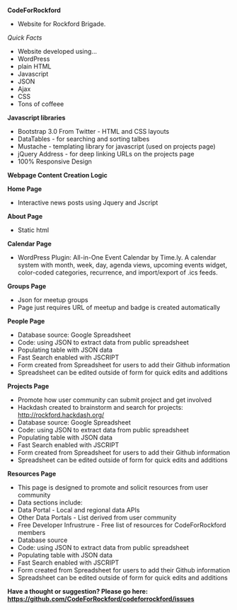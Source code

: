 **CodeForRockford**

  - Website for Rockford Brigade.

*Quick Facts* 
  * Website developed using...
   * WordPress
   * plain HTML
   * Javascript
   * JSON
   * Ajax
   * CSS
   * Tons of coffeee

**Javascript libraries**

  * Bootstrap 3.0 From Twitter - HTML and CSS layouts
  * DataTables - for searching and sorting talbes
  * Mustache - templating library for javascript (used on projects page)
  * jQuery Address - for deep linking URLs on the projects page
  * 100% Responsive Design
  
**Webpage Content Creation Logic**

**Home Page**
  * Interactive news posts using Jquery and Jscript

**About Page**
  * Static html

**Calendar Page**
  * WordPress Plugin: All-in-One Event Calendar by Time.ly. A calendar system with month, week, day, agenda views, upcoming events widget, color-coded categories, recurrence, and import/export of .ics feeds.
  
**Groups Page**
  * Json for meetup groups
  * Page just requires URL of meetup and badge is created automatically

**People Page**
  * Database source: Google Spreadsheet
   * Code: using JSON to extract data from public spreadsheet 
   * Populating table with JSON data
   * Fast Search enabled with JSCRIPT
   * Form created from Spreadsheet for users to add their Github information
   * Spreadsheet can be edited outside of form for quick edits and additions

**Projects Page**
  * Promote how user community can submit project and get involved
  * Hackdash created to brainstorm and search for projects: http://rockford.hackdash.org/
  * Database source: Google Spreadsheet
   *  Code: using JSON to extract data from public spreadsheet 
   *  Populating table with JSON data
   *  Fast Search enabled with JSCRIPT
   *  Form created from Spreadsheet for users to add their Github information
   *  Spreadsheet can be edited outside of form for quick edits and additions
  
**Resources Page**
  * This page is designed to promote and solicit resources from user community 
  * Data sections include: 
   * Data Portal - Local and regional data APIs 
   * Other Data Portals - List derived from user community
   * Free Developer Infrustrure - Free list of resources for CodeForRockford members
  * Database source
   *  Code: using JSON to extract data from public spreadsheet 
   *  Populating table with JSON data
   *  Fast Search enabled with JSCRIPT
   *  Form created from Spreadsheet for users to add their Github information
   *  Spreadsheet can be edited outside of form for quick edits and additions
   
**Have a thought or suggestion? Please go here: https://github.com/CodeForRockford/codeforrockford/issues**


